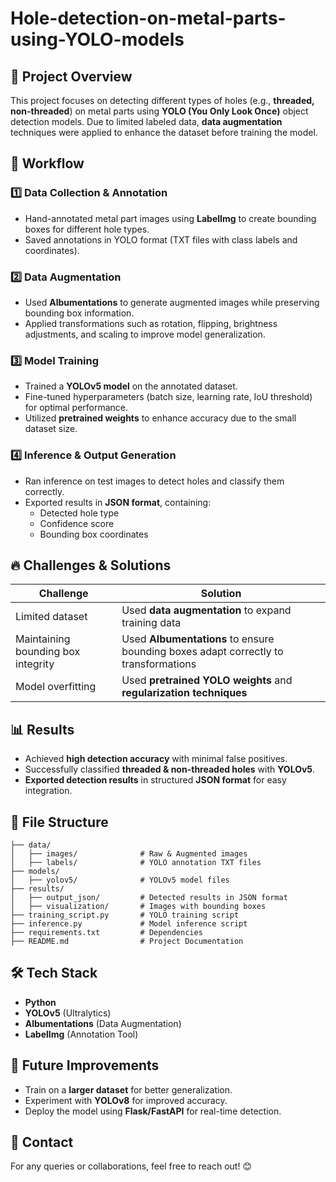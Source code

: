 # Hole-detection-on-metal-parts-using-YOLO-models

## 📌 Project Overview
This project focuses on detecting different types of holes (e.g., **threaded, non-threaded**) on metal parts using **YOLO (You Only Look Once)** object detection models. Due to limited labeled data, **data augmentation** techniques were applied to enhance the dataset before training the model.

## 🚀 Workflow
### 1️⃣ **Data Collection & Annotation**
- Hand-annotated metal part images using **LabelImg** to create bounding boxes for different hole types.
- Saved annotations in YOLO format (TXT files with class labels and coordinates).

### 2️⃣ **Data Augmentation**
- Used **Albumentations** to generate augmented images while preserving bounding box information.
- Applied transformations such as rotation, flipping, brightness adjustments, and scaling to improve model generalization.

### 3️⃣ **Model Training**
- Trained a **YOLOv5 model** on the annotated dataset.
- Fine-tuned hyperparameters (batch size, learning rate, IoU threshold) for optimal performance.
- Utilized **pretrained weights** to enhance accuracy due to the small dataset size.

### 4️⃣ **Inference & Output Generation**
- Ran inference on test images to detect holes and classify them correctly.
- Exported results in **JSON format**, containing:
  - Detected hole type
  - Confidence score
  - Bounding box coordinates

## 🔥 Challenges & Solutions
| **Challenge** | **Solution** |
|--------------|-------------|
| Limited dataset | Used **data augmentation** to expand training data |
| Maintaining bounding box integrity | Used **Albumentations** to ensure bounding boxes adapt correctly to transformations |
| Model overfitting | Used **pretrained YOLO weights** and **regularization techniques** |

## 📊 Results
- Achieved **high detection accuracy** with minimal false positives.
- Successfully classified **threaded & non-threaded holes** with **YOLOv5**.
- **Exported detection results** in structured **JSON format** for easy integration.

## 📂 File Structure
```
├── data/
│   ├── images/              # Raw & Augmented images
│   ├── labels/              # YOLO annotation TXT files
├── models/
│   ├── yolov5/              # YOLOv5 model files
├── results/
│   ├── output_json/         # Detected results in JSON format
│   ├── visualization/       # Images with bounding boxes
├── training_script.py       # YOLO training script
├── inference.py             # Model inference script
├── requirements.txt         # Dependencies
├── README.md                # Project Documentation
```

## 🛠️ Tech Stack
- **Python**
- **YOLOv5** (Ultralytics)
- **Albumentations** (Data Augmentation)
- **LabelImg** (Annotation Tool)

## 🎯 Future Improvements
- Train on a **larger dataset** for better generalization.
- Experiment with **YOLOv8** for improved accuracy.
- Deploy the model using **Flask/FastAPI** for real-time detection.

## 📩 Contact
For any queries or collaborations, feel free to reach out! 😊
